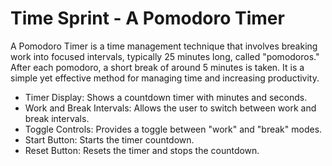 # Time Sprint - A Pomodoro Timer
A Pomodoro Timer is a time management technique that involves breaking work into focused intervals, typically 25 minutes long, called "pomodoros." After each pomodoro, a short break of around 5 minutes is taken. It is a simple yet effective method for managing time and increasing productivity.
- Timer Display: Shows a countdown timer with minutes and seconds.
- Work and Break Intervals: Allows the user to switch between work and break intervals.
- Toggle Controls: Provides a toggle between "work" and "break" modes.
- Start Button: Starts the timer countdown.
- Reset Button: Resets the timer and stops the countdown.
